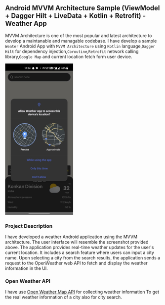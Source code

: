 ## Android MVVM Architecture Sample (ViewModel + Dagger Hilt + LiveData + Kotlin + Retrofit) - Weather App

MVVM Architecture is one of the most popular and latest architecture to develop a maintanable and managable codebase. I  have develop a sample `Weater` Android App with `MVVM Architecture` using `Kotlin` language,`Dagger Hilt` for dependency injection,`Coroutine`,`Retrofit` network calling library,`Google Map` and current location fetch form user device.

<img src="https://github.com/patelakbari/WeatherApp/blob/master/screenshot/IMG-20240328-WA0036.jpg" width="220" height="489" /> 

### Project Description
I have developed a weather Android application using the MVVM architecture. The user interface will resemble the screenshot provided above. The application provides real-time weather updates for the user's current location. It includes a search feature where users can input a city name. Upon selecting a city from the search results, the application sends a request to the OpenWeather web API to fetch and display the weather information in the UI.

### Open Weather API
I have use [Open Weather Map API](https://openweathermap.org/api) for collecting weather information To get the real weather information of a city also for city search.
